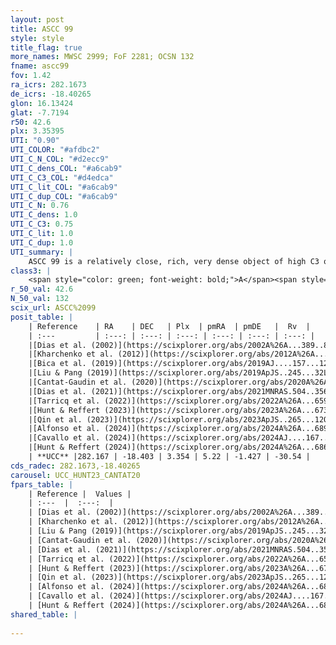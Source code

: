```yaml
---
layout: post
title: ASCC 99
style: style
title_flag: true
more_names: MWSC 2999; FoF 2281; OCSN 132
fname: ascc99
fov: 1.42
ra_icrs: 282.1673
de_icrs: -18.40265
glon: 16.13424
glat: -7.7194
r50: 42.6
plx: 3.35395
UTI: "0.90"
UTI_COLOR: "#afdbc2"
UTI_C_N_COL: "#d2ecc9"
UTI_C_dens_COL: "#a6cab9"
UTI_C_C3_COL: "#d4edca"
UTI_C_lit_COL: "#a6cab9"
UTI_C_dup_COL: "#a6cab9"
UTI_C_N: 0.76
UTI_C_dens: 1.0
UTI_C_C3: 0.75
UTI_C_lit: 1.0
UTI_C_dup: 1.0
UTI_summary: |
    ASCC 99 is a relatively close, rich, very dense object of high C3 quality. It is very well-studied in the literature.
class3: |
    <span style="color: green; font-weight: bold;">A</span><span style="color: #FFC300; font-weight: bold;">B</span>
r_50_val: 42.6
N_50_val: 132
scix_url: ASCC%2099
posit_table: |
    | Reference    | RA    | DEC   | Plx  | pmRA  | pmDE   |  Rv  |
    | :---         | :---: | :---: | :---: | :---: | :---: | :---: |
    |[Dias et al. (2002)](https://scixplorer.org/abs/2002A%26A...389..871D) | 282.271 | -18.73 | -- | 6.9 | -2.5 | -31.3 |
    |[Kharchenko et al. (2012)](https://scixplorer.org/abs/2012A%26A...543A.156K) | 282.277 | -18.74 | -- | 5.99 | -5.1 | -- |
    |[Bica et al. (2019)](https://scixplorer.org/abs/2019AJ....157...12B) | 282.337 | -18.765 | -- | -- | -- | -- |
    |[Liu & Pang (2019)](https://scixplorer.org/abs/2019ApJS..245...32L) | 282.024 | -18.28 | 1.054 | -1.099 | -4.082 | -- |
    |[Cantat-Gaudin et al. (2020)](https://scixplorer.org/abs/2020A%26A...640A...1C) | 282.17 | -18.488 | 3.367 | 5.188 | -1.311 | -- |
    |[Dias et al. (2021)](https://scixplorer.org/abs/2021MNRAS.504..356D) | 282.226 | -18.412 | 3.384 | 5.212 | -1.33 | -23.2 |
    |[Tarricq et al. (2022)](https://scixplorer.org/abs/2022A%26A...659A..59T) | 282.152 | -18.597 | 3.36 | 5.189 | -1.38 | -- |
    |[Hunt & Reffert (2023)](https://scixplorer.org/abs/2023A%26A...673A.114H) | 282.172 | -18.384 | 3.281 | 5.247 | -1.307 | -29.856 |
    |[Qin et al. (2023)](https://scixplorer.org/abs/2023ApJS..265...12Q) | 282.15 | -18.71 | 3.37 | 5.22 | -1.43 | -29.39 |
    |[Alfonso et al. (2024)](https://scixplorer.org/abs/2024A%26A...689A..18A) | 282.269 | -18.439 | 3.326 | 5.23 | -1.421 | -- |
    |[Cavallo et al. (2024)](https://scixplorer.org/abs/2024AJ....167...12C) | 282.174 | -18.274 | 3.314 | -- | -- | -- |
    |[Hunt & Reffert (2024)](https://scixplorer.org/abs/2024A%26A...686A..42H) | 282.172 | -18.384 | 3.281 | 5.247 | -1.307 | -29.856 |
    | **UCC** |282.167 | -18.403 | 3.354 | 5.22 | -1.427 | -30.54 | 
cds_radec: 282.1673,-18.40265
carousel: UCC_HUNT23_CANTAT20
fpars_table: |
    | Reference |  Values |
    | :---  |  :---:  |
    | [Dias et al. (2002)](https://scixplorer.org/abs/2002A%26A...389..871D) | `E(B-V)=0.15, Dist=280.0, Age=8.71` |
    | [Kharchenko et al. (2012)](https://scixplorer.org/abs/2012A%26A...543A.156K) | `e_bv=0.125, distance=679, log_age=8.75` |
    | [Liu & Pang (2019)](https://scixplorer.org/abs/2019ApJS..245...32L) | `Age=0.093, Z=0.25` |
    | [Cantat-Gaudin et al. (2020)](https://scixplorer.org/abs/2020A%26A...640A...1C) | `AVNN=0.47, DMNN=7.28, AgeNN=8.55` |
    | [Dias et al. (2021)](https://scixplorer.org/abs/2021MNRAS.504..356D) | `Av=0.762, Dist=294, logage=8.489, [Fe/H]=-0.04` |
    | [Tarricq et al. (2022)](https://scixplorer.org/abs/2022A%26A...659A..59T) | `Dist=282, logAgeNN=8.56` |
    | [Hunt & Reffert (2023)](https://scixplorer.org/abs/2023A%26A...673A.114H) | `AV50=0.691, diffAV50=1.239, MOD50=7.325, logAge50=7.95` |
    | [Qin et al. (2023)](https://scixplorer.org/abs/2023ApJS..265...12Q) | `E(B-V)=0.28, m-M=8.04, logt=8.0` |
    | [Alfonso et al. (2024)](https://scixplorer.org/abs/2024A%26A...689A..18A) | `AV=0.46982, MOD=7.27976, logAge=8.77800, Z=-0.0397` |
    | [Cavallo et al. (2024)](https://scixplorer.org/abs/2024AJ....167...12C) | `AV50=1.03, dMod50=7.46, logAge50=7.87, [Fe/H]50=0.27` |
    | [Hunt & Reffert (2024)](https://scixplorer.org/abs/2024A%26A...686A..42H) | `MassJ=156.118` |
shared_table: |
    
---
```

